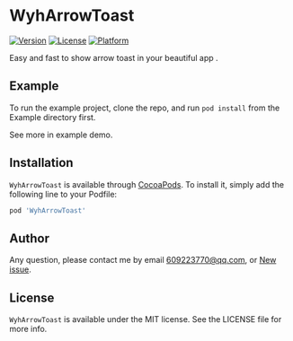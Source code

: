 # WyhArrowToast

[![Version](https://img.shields.io/cocoapods/v/WyhArrowToast.svg?style=flat)](https://cocoapods.org/pods/WyhArrowToast)
[![License](https://img.shields.io/cocoapods/l/WyhArrowToast.svg?style=flat)](https://cocoapods.org/pods/WyhArrowToast)
[![Platform](https://img.shields.io/cocoapods/p/WyhArrowToast.svg?style=flat)](https://cocoapods.org/pods/WyhArrowToast)

Easy and fast to show arrow toast in your beautiful app .

## Example

To run the example project, clone the repo, and run `pod install` from the Example directory first.

See more in example demo.

## Installation

`WyhArrowToast` is available through [CocoaPods](https://cocoapods.org). To install
it, simply add the following line to your Podfile:

```ruby
pod 'WyhArrowToast'
```

## Author

Any question, please contact me by email 609223770@qq.com, or [New issue](https://github.com/XiaoWuTongZhi/WyhArrowToast/issues/new).

## License

`WyhArrowToast` is available under the MIT license. See the LICENSE file for more info.
